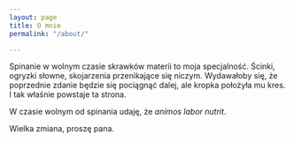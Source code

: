 ```yaml
---
layout: page
title: O mnie
permalink: "/about/"

---
```

Spinanie w wolnym czasie skrawków materii to moja specjalność. Ścinki, ogryzki słowne, skojarzenia przenikające się niczym. Wydawałoby się, że poprzednie zdanie będzie się pociągnąć dalej, ale kropka położyła mu kres. I tak właśnie powstaje ta strona.

W czasie wolnym od spinania udaję, że _animos labor nutrit_.

Wielka zmiana, proszę pana.

<!-- This is the base Jekyll theme. You can find out more info about customizing your Jekyll theme, as well as basic Jekyll usage documentation at [jekyllrb.com](https://jekyllrb.com/) -->

<!-- You can find the source code for Minima at GitHub:
\[jekyll\]\[jekyll-organization\] /
[minima](https://github.com/jekyll/minima)

You can find the source code for Jekyll at GitHub:
\[jekyll\]\[jekyll-organization\] /
[jekyll](https://github.com/jekyll/jekyll) -->